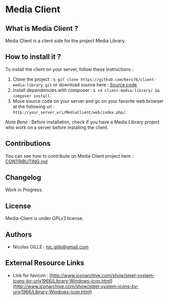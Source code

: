 # Media Client

## What is Media Client ?
Media Client is a client side for the project Media Library.

## How to install it ?
To install the client on your server, follow these instructions :
1. Clone the project : `$ git clone https://github.com/Kero76/client-media-library.git` or download source here : [Source code](https://github.com/Kero76/client-media-library/archive/master.zip).
2. Install dependencies with composer : `$ cd client-media-library/ && composer install`.
3. Move source code on your server and go on your favorite web browser at the following uri : `http://your_server_uri/MediaClient/web/index.php/`.

_Nota Bene_ : Before installation, check if you have a Media Library project who work on a server before installing the client.

## Contributions 
You can see how to contribute on Media Client project here : [CONTRIBUTING.md](https://github.com/Kero76/client-media-library/blob/master/CONTRIBUTING.md)

## Changelog
Work in Progress.

## License
Media-Client is under GPLv3 license.

## Authors
- Nicolas GILLE : <nic.gille@gmail.com>

## External Resource Links
- Link for favicon : [http://www.iconarchive.com/show/steel-system-icons-by-uriy1966/Library-Windows-icon.html](http://www.iconarchive.com/show/steel-system-icons-by-uriy1966/Library-Windows-icon.html)
